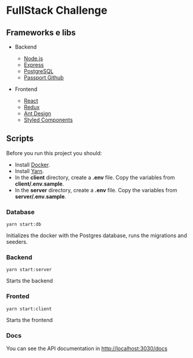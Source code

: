 # FullStack Challenge

## Frameworks e libs

- Backend

  - [Node.js](https://nodejs.org/en/)
  - [Express](https://expressjs.com/)
  - [PostgreSQL](https://www.postgresql.org/)
  - [Passport Github](http://www.passportjs.org/packages/passport-github/)

- Frontend
  - [React](https://reactjs.org/)
  - [Redux](https://redux.js.org/)
  - [Ant Design](https://ant.design/docs/react/introduce)
  - [Styled Components](https://styled-components.com/)

## Scripts

Before you run this project you should:

- Install [Docker](https://www.docker.com/).
- Install [Yarn](https://yarnpkg.com/).
- In the **client** directory, create a **.env** file. Copy the variables from **client/.env.sample**.
- In the **server** directory, create a **.env** file. Copy the variables from **server/.env.sample**.

### Database

`yarn start:db`

Initializes the docker with the Postgres database, runs the migrations and seeders.

### Backend

`yarn start:server`

Starts the backend

### Fronted

`yarn start:client`

Starts the frontend

### Docs

You can see the API documentation in [http://localhost:3030/docs](http://localhost:3030/docs)
